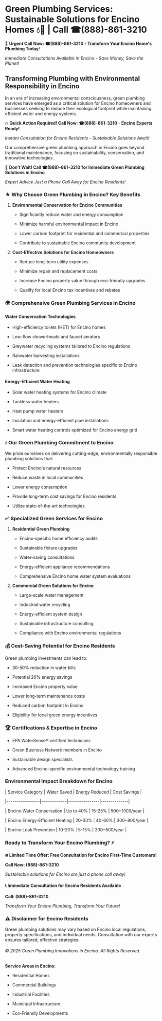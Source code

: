 # Green Plumbing Services: Sustainable Solutions for Encino Homes 💧🌿 | Call ☎(888)-861-3210

🚨 **Urgent Call Now: ☎(888)-861-3210 - Transform Your Encino Home's Plumbing Today!**
*Immediate Consultations Available in Encino - Save Money, Save the Planet!*

## Transforming Plumbing with Environmental Responsibility in Encino

In an era of increasing environmental consciousness, green plumbing services have emerged as a critical solution for Encino homeowners and businesses seeking to reduce their ecological footprint while maintaining efficient water and energy systems. 

🔥 **Quick Action Required! Call Now: ☎(888)-861-3210 - Encino Experts Ready!**
*Instant Consultation for Encino Residents - Sustainable Solutions Await!*

Our comprehensive green plumbing approach in Encino goes beyond traditional maintenance, focusing on sustainability, conservation, and innovative technologies.

🚨 **Don't Wait! Call ☎(888)-861-3210 for Immediate Green Plumbing Solutions in Encino**
*Expert Advice Just a Phone Call Away for Encino Residents!*

### ★ Why Choose Green Plumbing in Encino? Key Benefits

1. **Environmental Conservation for Encino Communities** 
   - Significantly reduce water and energy consumption
   - Minimize harmful environmental impact in Encino
   - Lower carbon footprint for residential and commercial properties
   - Contribute to sustainable Encino community development

2. **Cost-Effective Solutions for Encino Homeowners** 
   - Reduce long-term utility expenses
   - Minimize repair and replacement costs
   - Increase Encino property value through eco-friendly upgrades
   - Qualify for local Encino tax incentives and rebates

### 🌍 Comprehensive Green Plumbing Services in Encino

#### Water Conservation Technologies
- High-efficiency toilets (HET) for Encino homes
- Low-flow showerheads and faucet aerators
- Greywater recycling systems tailored to Encino regulations
- Rainwater harvesting installations
- Leak detection and prevention technologies specific to Encino infrastructure

#### Energy-Efficient Water Heating
- Solar water heating systems for Encino climate
- Tankless water heaters
- Heat pump water heaters
- Insulation and energy-efficient pipe installations
- Smart water heating controls optimized for Encino energy grid

### 💧 Our Green Plumbing Commitment to Encino

We pride ourselves on delivering cutting-edge, environmentally responsible plumbing solutions that:
- Protect Encino's natural resources
- Reduce waste in local communities
- Lower energy consumption
- Provide long-term cost savings for Encino residents
- Utilize state-of-the-art technologies

### ✅ Specialized Green Services for Encino

1. **Residential Green Plumbing**
   - Encino-specific home efficiency audits
   - Sustainable fixture upgrades
   - Water-saving consultations
   - Energy-efficient appliance recommendations
   - Comprehensive Encino home water system evaluations

2. **Commercial Green Solutions for Encino**
   - Large-scale water management
   - Industrial water recycling
   - Energy-efficient system design
   - Sustainable infrastructure consulting
   - Compliance with Encino environmental regulations

### 💰 Cost-Saving Potential for Encino Residents

Green plumbing investments can lead to:
- 30-50% reduction in water bills
- Potential 20% energy savings
- Increased Encino property value
- Lower long-term maintenance costs
- Reduced carbon footprint in Encino
- Eligibility for local green energy incentives

### 🏆 Certifications & Expertise in Encino

- EPA WaterSense® certified technicians
- Green Business Network members in Encino
- Sustainable design specialists
- Advanced Encino-specific environmental technology training

### Environmental Impact Breakdown for Encino

| Service Category | Water Saved | Energy Reduced | Cost Savings |
|-----------------|-------------|----------------|--------------|
| Encino Water Conservation | Up to 40% | 15-25% | $500-$1000/year |
| Encino Energy-Efficient Heating | 20-30% | 40-60% | $300-$800/year |
| Encino Leak Prevention | 10-20% | 5-15% | $200-$500/year |

### Ready to Transform Your Encino Plumbing? ⚡

**🔥 Limited Time Offer: Free Consultation for Encino First-Time Customers!**

**Call Now: (888)-861-3210**
*Sustainable solutions for Encino are just a phone call away!*

#### 📞 Immediate Consultation for Encino Residents Available

**Call: (888)-861-3210**
*Transform Your Encino Plumbing, Transform Your Future!*

### ⚠️ Disclaimer for Encino Residents

Green plumbing solutions may vary based on Encino local regulations, property specifications, and individual needs. Consultation with our experts ensures tailored, effective strategies.

###### © 2025 Green Plumbing Innovations in Encino. All Rights Reserved.

**Service Areas in Encino:** 
- Residential Homes
- Commercial Buildings
- Industrial Facilities
- Municipal Infrastructure
- Eco-Friendly Developments